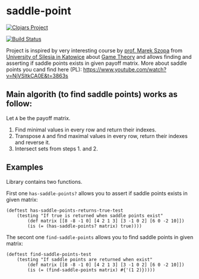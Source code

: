 saddle-point
===========

[![Clojars Project](https://clojars.org/re.blacksqua/saddle-point/latest-version.svg)](https://clojars.org/re.blacksqua/saddle-point)

[![Build Status](https://travis-ci.com/albrzykowski/saddle-point.svg?branch=master)](https://travis-ci.com/albrzykowski/saddle-point)

Project is inspired by very interesting course by [prof. Marek Szopa](https://pl.wikipedia.org/wiki/Marek_Szopa) from [University of Silesia in Katowice](http://english.us.edu.pl/) about [Game Theory](https://en.wikipedia.org/wiki/Game_theory) and allows finding and asserting if saddle points exists in given payoff matrix. More about saddle points you cand find here (PL): https://www.youtube.com/watch?v=NjVSltkCA0E&t=3863s

## Main algorith (to find saddle points) works as follow:

Let `A` be the payoff matrix.

1. Find minimal values in every row and return their indexes.
2. Transpose `A` and find maximal values in every row, return their indexes and reverse it.
3. Intersect sets from steps 1. and 2.


## Examples

Library contains two functions. 

First one `has-saddle-points?` allows you to assert if saddle points exists in given matrix:

    (deftest has-saddle-points-returns-true-test
        (testing "If true is returned when saddle points exist"
            (def matrix [[8 -8 -1 0] [4 2 1 3] [3 -1 0 2] [6 0 -2 10]])
            (is (= (has-saddle-points? matrix) true))))
            
The secont one `find-saddle-points` allows you to find saddle points in given matrix:

    (deftest find-saddle-points-test
        (testing "If saddle points are returned when exist"
            (def matrix [[8 -8 -1 0] [4 2 1 3] [3 -1 0 2] [6 0 -2 10]])
            (is (= (find-saddle-points matrix) #{'(1 2)}))))